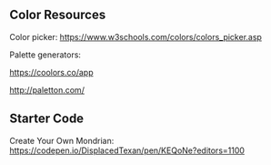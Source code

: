 ## Color Resources 
Color picker: https://www.w3schools.com/colors/colors_picker.asp 

Palette generators: 

  https://coolors.co/app 
  
  http://paletton.com/

## Starter Code
Create Your Own Mondrian: https://codepen.io/DisplacedTexan/pen/KEQoNe?editors=1100
